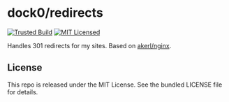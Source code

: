dock0/redirects
=======

[![Trusted Build](http://img.shields.io/badge/trusted-build-green.svg)](https://registry.hub.docker.com/u/dock0/redirects/)
[![MIT Licensed](http://img.shields.io/badge/license-MIT-green.svg)](https://tldrlegal.com/license/mit-license)

Handles 301 redirects for my sites. Based on [akerl/nginx](https://github.com/dock0/nginx).

## License

This repo is released under the MIT License. See the bundled LICENSE file for details.

